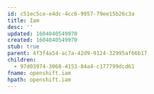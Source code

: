 ```yaml
---
id: c51ec5ce-e4dc-4cc6-9957-79ee15b26c3a
title: Iam
desc: ''
updated: 1604040549970
created: 1604040549970
stub: true
parent: 4f3f4a54-ac7a-42d9-9124-32995af66b17
children:
  - 97d03974-3068-4153-84a4-c177799dcd61
fname: openshift.iam
hpath: openshift.iam
---
```



